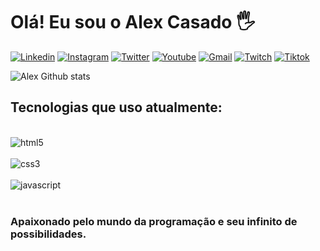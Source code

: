 # Olá! Eu sou o Alex Casado 🖐️

[![Linkedin](https://img.shields.io/badge/LinkedIn-0077B5?style=for-the-badge&logo=linkedin&logoColor=white)](https://www.linkedin.com/in/alexcasado86/)
[![Instagram](https://img.shields.io/badge/Instagram-E4405F?style=for-the-badge&logo=instagram&logoColor=white)](https://www.instagram.com/alexcasado86/)
[![Twitter](https://img.shields.io/badge/Twitter-1DA1F2?style=for-the-badge&logo=twitter&logoColor=white)](https://www.twitter.com/alexcasado86/)
[![Youtube](https://img.shields.io/badge/YouTube-FF0000?style=for-the-badge&logo=youtube&logoColor=white)](https://www.youtube.com/channel/UCk6g4N9dhY5It-PmGU7fOBQ)
[![Gmail](https://img.shields.io/badge/Gmail-D14836?style=for-the-badge&logo=gmail&logoColor=white)](https://www.alexcasado100@gmail.com)
[![Twitch](https://img.shields.io/badge/Twitch-9146FF?style=for-the-badge&logo=twitch&logoColor=white)](https://www.twitch.tv/alexcasado86)
[![Tiktok](https://img.shields.io/badge/TikTok-000000?style=for-the-badge&logo=tiktok&logoColor=white)](https://www.tiktok.com/@alexcasado86)

![Alex Github stats](https://github-readme-stats.vercel.app/api?username=alexcasado86&show_icons=true&theme=gruvbox)

## Tecnologias que uso atualmente:

<div style="display: inline_block"><br/>
  <img align="center" alt="html5" src="https://img.shields.io/badge/HTML5-E34F26?style=for-the-badge&logo=html5&logoColor=white" />
</div>
<div style="display: inline_block"><br/>
  <img align="center" alt="css3" src="https://img.shields.io/badge/CSS3-1572B6?style=for-the-badge&logo=css3&logoColor=white" />
</div>
<div style="display: inline_block"><br/>
  <img align="center" alt="javascript" src="https://img.shields.io/badge/JavaScript-F7DF1E?style=for-the-badge&logo=javascript&logoColor=black" />
</div><br/>



### Apaixonado pelo mundo da programação e seu infinito de possibilidades.

